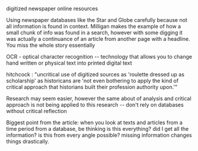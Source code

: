 digitized newspaper online resources

Using newspaper databases like the Star and Globe carefully because not all information is found in context. Milligan makes the example of how a small chunk of info was found in a search, however with some digging it was actually a continuance of an article from another page with a headline. You miss the whole story essentially

OCR - optical character recognition -- technology that allows you to change hand written or physical text into printed digital text

hitchcock : "uncritical use of digitized sources as 'roulette dressed up as scholarship' as historicans are 'not even bothering to apply the kind of critical approach that historians built their profession authority upon.'" 

Research may seem easier, however the same about of analysis and critical approach is not being applied to this research -- don't rely on databases without critical reflection

Biggest point from the article: when you look at texts and articles from a time period from a database, be thinking is this everything? did I get all the information? is this from every angle possible? 
missing information changes things drastically. 

